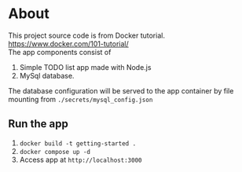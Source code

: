 # About
This project source code is from Docker tutorial.
https://www.docker.com/101-tutorial/ \
The app components consist of
1. Simple TODO list app made with Node.js
2. MySql database.

The database configuration will be served to the app container by file mounting from ```./secrets/mysql_config.json```

## Run the app
1. ```docker build -t getting-started .```
2. ```docker compose up -d```
3. Access app at ```http://localhost:3000``` 
